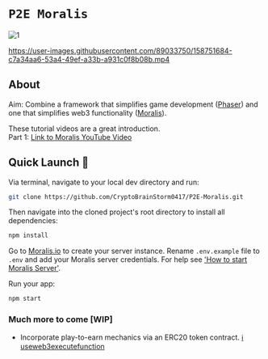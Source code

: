 # `P2E Moralis`
![1](https://user-images.githubusercontent.com/89033750/158752109-f7d5f31f-d625-4a59-8521-d1c87b77a974.png)

https://user-images.githubusercontent.com/89033750/158751684-c7a34aa6-53a4-49ef-a33b-a931c0f8b08b.mp4

## About


Aim: Combine a framework that simplifies game development ([Phaser](https://phaser.io?utm_source=ashbeech&utm_medium=readme&utm_campaign=moralis-magazine)) and one that simplifies web3 functionality ([Moralis](https://moralis.io?utm_source=ashbeech&utm_medium=readme&utm_campaign=moralis-magazine)).

These tutorial videos are a great introduction.<br/>
Part 1: [Link to Moralis YouTube Video](https://youtu.be/Z4dWavvyhbA?utm_source=ashbeech&utm_medium=readme&utm_campaign=moralis-magazine)<br/>

## Quick Launch 🚀

Via terminal, navigate to your local dev directory and run:

```sh
git clone https://github.com/CryptoBrainStorm0417/P2E-Moralis.git

```

Then navigate into the cloned project's root directory to install all dependencies:

```sh
npm install

```

Go to [Moralis.io](https://moralis.io?utm_source=ashbeech&utm_medium=readme&utm_campaign=moralis-magazine) to create your server instance. Rename `.env.example` file to `.env` and add your Moralis server credentials. For help see ['How to start Moralis Server'](https://docs.moralis.io/moralis-server/getting-started/create-a-moralis-server).

Run your app:

```sh
npm start
```

### Much more to come [WIP]

- Incorporate play-to-earn mechanics via an ERC20 token contract. [ℹ️ useweb3executefunction](https://github.com/MoralisWeb3/react-moralis/#useweb3executefunction)

